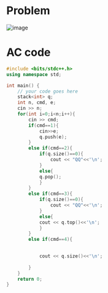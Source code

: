 # Problem
![image](https://user-images.githubusercontent.com/85293841/182860964-906ccb34-089c-49c4-9a71-9626c8dc516d.png)
# AC code
```cpp
#include <bits/stdc++.h>
using namespace std;

int main() {
	// your code goes here
	stack<int> q;
	int n, cmd, e;
	cin >> n;
	for(int i=0;i<n;i++){
		cin >> cmd;
		if(cmd==1){
			cin>>e;
			q.push(e);
		}
		else if(cmd==2){
			if(q.size()==0){
				cout << "QQ"<<'\n';
			}
			else{
			q.pop();
			}
		}
		else if(cmd==3){
			if(q.size()==0){
				cout << "QQ"<<'\n';
			}
			else{
			cout << q.top()<<'\n';
			}
		}
		else if(cmd==4){

			
			cout << q.size()<<'\n';
			
		}
	}
	return 0;
}
```
